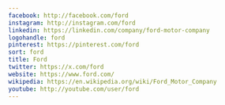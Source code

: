 ```yaml
---
facebook: http://facebook.com/ford
instagram: http://instagram.com/ford
linkedin: https://linkedin.com/company/ford-motor-company
logohandle: ford
pinterest: https://pinterest.com/ford
sort: ford
title: Ford
twitter: https://x.com/ford
website: https://www.ford.com/
wikipedia: https://en.wikipedia.org/wiki/Ford_Motor_Company
youtube: http://youtube.com/user/ford
---
```

